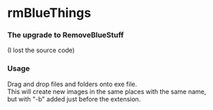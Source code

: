 # rmBlueThings

### The upgrade to RemoveBlueStuff
(I lost the source code)

### Usage
Drag and drop files and folders onto exe file. <br>
This will create new images in the same places with the same name, <br>
but with "-b" added just before the extension. <br>
